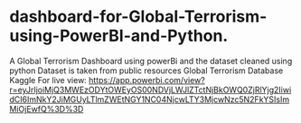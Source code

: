 # dashboard-for-Global-Terrorism-using-PowerBI-and-Python.
A Global Terrorism Dashboard using powerBi and the dataset cleaned using python
Dataset is taken from public resources Global Terrorism Database Kaggle
For live view: https://app.powerbi.com/view?r=eyJrIjoiMjQ3MWEzODYtOWEyOS00NDVjLWJlZTctNjBkOWQ0ZjRlYjg2IiwidCI6ImNkY2JiMGUyLTlmZWEtNGY1NC04NjcwLTY3MjcwNzc5N2FkYSIsImMiOjEwfQ%3D%3D
